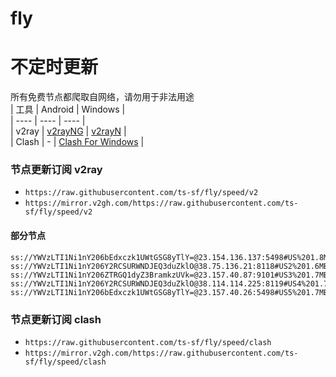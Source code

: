 # fly
# 不定时更新
所有免费节点都爬取自网络，请勿用于非法用途  
|  工具  | Android  | Windows  |  
|  ----  | ----   | ----  |  
| v2ray  | [v2rayNG](https://github.com/2dust/v2rayNG/releases) | [v2rayN](https://github.com/2dust/v2rayN/releases) |  
| Clash  | - | [Clash For Windows](https://github.com/2dust/clashN/releases) | 
  
### 节点更新订阅  v2ray
- `https://raw.githubusercontent.com/ts-sf/fly/speed/v2`  
- `https://mirror.v2gh.com/https://raw.githubusercontent.com/ts-sf/fly/speed/v2`  

#### 部分节点  
``` 
ss://YWVzLTI1Ni1nY206bEdxczk1UWtGSG8yTlY=@23.154.136.137:5498#US%201.8MB%2Fs
ss://YWVzLTI1Ni1nY206Y2RCSURWNDJEQ3duZklO@38.75.136.21:8118#US2%201.6MB%2Fs
ss://YWVzLTI1Ni1nY206ZTRGQ1dyZ3BramkzUVk=@23.157.40.87:9101#US3%201.7MB%2Fs
ss://YWVzLTI1Ni1nY206Y2RCSURWNDJEQ3duZklO@38.114.114.225:8119#US4%201.7MB%2Fs
ss://YWVzLTI1Ni1nY206bEdxczk1UWtGSG8yTlY=@23.157.40.26:5498#US5%201.7MB%2Fs
```
### 节点更新订阅  clash
- `https://raw.githubusercontent.com/ts-sf/fly/speed/clash`  
- `https://mirror.v2gh.com/https://raw.githubusercontent.com/ts-sf/fly/speed/clash`  


